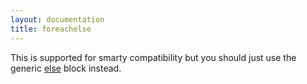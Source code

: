 ```yaml
---
layout: documentation
title: foreachelse
---
```


This is supported for smarty compatibility but you should just use the generic [else](/documentation/1.x/blocks/else.html) block instead.
